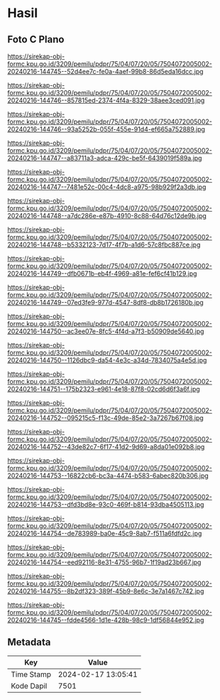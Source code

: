 # Hasil

## Foto C Plano

https://sirekap-obj-formc.kpu.go.id/3209/pemilu/pdpr/75/04/07/20/05/7504072005002-20240216-144745--52d4ee7c-fe0a-4aef-99b8-86d5eda16dcc.jpg

https://sirekap-obj-formc.kpu.go.id/3209/pemilu/pdpr/75/04/07/20/05/7504072005002-20240216-144746--857815ed-2374-4f4a-8329-38aee3ced091.jpg

https://sirekap-obj-formc.kpu.go.id/3209/pemilu/pdpr/75/04/07/20/05/7504072005002-20240216-144746--93a5252b-055f-455e-91d4-ef665a752889.jpg

https://sirekap-obj-formc.kpu.go.id/3209/pemilu/pdpr/75/04/07/20/05/7504072005002-20240216-144747--a83711a3-adca-429c-be5f-6439019f589a.jpg

https://sirekap-obj-formc.kpu.go.id/3209/pemilu/pdpr/75/04/07/20/05/7504072005002-20240216-144747--7481e52c-00c4-4dc8-a975-98b929f2a3db.jpg

https://sirekap-obj-formc.kpu.go.id/3209/pemilu/pdpr/75/04/07/20/05/7504072005002-20240216-144748--a7dc286e-e87b-4910-8c88-64d76c12de9b.jpg

https://sirekap-obj-formc.kpu.go.id/3209/pemilu/pdpr/75/04/07/20/05/7504072005002-20240216-144748--b5332123-7d17-4f7b-a1d6-57c8fbc887ce.jpg

https://sirekap-obj-formc.kpu.go.id/3209/pemilu/pdpr/75/04/07/20/05/7504072005002-20240216-144749--dfb0671b-eb4f-4969-a81e-fef6cf41b129.jpg

https://sirekap-obj-formc.kpu.go.id/3209/pemilu/pdpr/75/04/07/20/05/7504072005002-20240216-144749--07ed3fe9-977d-4547-8df8-db8b1726180b.jpg

https://sirekap-obj-formc.kpu.go.id/3209/pemilu/pdpr/75/04/07/20/05/7504072005002-20240216-144750--ac3ee07e-8fc5-4f4d-a7f3-b50909de5640.jpg

https://sirekap-obj-formc.kpu.go.id/3209/pemilu/pdpr/75/04/07/20/05/7504072005002-20240216-144750--1126dbc9-da54-4e3c-a34d-7834075a4e5d.jpg

https://sirekap-obj-formc.kpu.go.id/3209/pemilu/pdpr/75/04/07/20/05/7504072005002-20240216-144751--175b2323-e961-4e18-87f8-02cd6d6f3a6f.jpg

https://sirekap-obj-formc.kpu.go.id/3209/pemilu/pdpr/75/04/07/20/05/7504072005002-20240216-144752--095215c5-f13c-49de-85e2-3a7267b67f08.jpg

https://sirekap-obj-formc.kpu.go.id/3209/pemilu/pdpr/75/04/07/20/05/7504072005002-20240216-144752--43de82c7-6f17-41d2-9d69-a8da01e092b8.jpg

https://sirekap-obj-formc.kpu.go.id/3209/pemilu/pdpr/75/04/07/20/05/7504072005002-20240216-144753--16822cb6-bc3a-4474-b583-6abec820b306.jpg

https://sirekap-obj-formc.kpu.go.id/3209/pemilu/pdpr/75/04/07/20/05/7504072005002-20240216-144753--dfd3bd8e-93c0-469f-b814-93dba4505113.jpg

https://sirekap-obj-formc.kpu.go.id/3209/pemilu/pdpr/75/04/07/20/05/7504072005002-20240216-144754--de783989-ba0e-45c9-8ab7-f511a6fdfd2c.jpg

https://sirekap-obj-formc.kpu.go.id/3209/pemilu/pdpr/75/04/07/20/05/7504072005002-20240216-144754--eed92116-8e31-4755-96b7-1f19ad23b667.jpg

https://sirekap-obj-formc.kpu.go.id/3209/pemilu/pdpr/75/04/07/20/05/7504072005002-20240216-144755--8b2df323-389f-45b9-8e6c-3e7a1467c742.jpg

https://sirekap-obj-formc.kpu.go.id/3209/pemilu/pdpr/75/04/07/20/05/7504072005002-20240216-144745--fdde4566-1d1e-428b-98c9-1df56844e952.jpg


## Metadata

| Key        | Value               |
| ---------- | ------------------- |
| Time Stamp | 2024-02-17 13:05:41 |
| Kode Dapil | 7501                |



